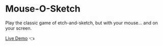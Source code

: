 # Mouse-O-Sketch
Play the classic game of etch-and-sketch, but with your mouse... and on your screen.

[Live Demo](https://timkrauseus.github.io/mouse-o-sketch/) :point_left: